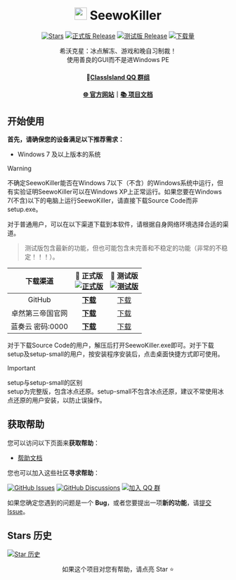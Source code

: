 <!--markdownlint-disable MD001 MD033 MD041 MD051-->

<div align="center">

# <image src="https://image.whstu.us.kg/clabel_friends_badge.png" height="28"/> SeewoKiller

<!-- ![软件截图 - 主界面](https://github.com/ClassIsland/ClassIsland/assets/55006226/65e2bdba-be83-444c-b42f-b893aaace9c3) -->

<!-- ![Banner](https://github.com/user-attachments/assets/a815dd7d-8343-4da5-aee4-3f754aa297e4)-->

[![Stars](https://img.shields.io/github/stars/whstu/SeewoKiller?label=Stars)](https://github.com/whstu/SeewoKiller)
[![正式版 Release](https://img.shields.io/github/v/release/whstu/SeewoKiller?style=flat-square&color=%233fb950&label=正式版)](https://github.com/whstu/SeewoKiller/releases/latest)
[![测试版 Release](https://img.shields.io/github/v/release/whstu/SeewoKiller?include_prereleases&style=flat-square&label=测试版)](https://github.com/whstu/SeewoKiller/releases/)
[![下载量](https://img.shields.io/github/downloads/whstu/SeewoKiller/total?style=social&label=下载量&logo=github)](https://github.com/whstu/SeewoKiller/releases/latest)

希沃克星：冰点解冻、游戏和晚自习制裁！<br/>
使用善良的GUI而不是进Windows PE

#### 💬[Classlsland QQ 群组](https://qm.qq.com/q/6ZAbcZSK5y)

#### [🌐 官方网站](https://whstu.us.kg/)｜[📚 项目文档](https://github.com/whstu/SeewoKiller/wiki)

</div>

## 开始使用

**首先，请确保您的设备满足以下推荐需求：**

- Windows 7 及以上版本的系统

> [!WARNING]
>
> 不确定SeewoKiller能否在Windows 7以下（不含）的Windows系统中运行，但有实验证明SeewoKiller可以在Windows XP上正常运行。如果您要在Windows 7(不含)以下的电脑上运行SeewoKiller，请直接下载Source Code而非setup.exe。

对于普通用户，可以在以下渠道下载到本软件，请根据自身网络环境选择合适的渠道。

> 测试版包含最新的功能，但也可能包含未完善和不稳定的功能（非常的不稳定！！！）。

|   下载渠道    | **🚀 正式版**<br/>[![正式版](https://img.shields.io/github/v/release/whstu/SeewoKiller?style=flat-square&color=%233fb950&label=)](https://github.com/whstu/SeewoKiller/releases/latest) |             🚧 测试版<br/>[![测试版](https://img.shields.io/github/v/release/whstu/SeewoKiller?include_prereleases&style=flat-square&label=)](https://github.com/whstu/SeewoKiller/releases/)              |
|:-:|:-:|:-:|
|GitHub|[**下载**](https://github.com/whstu/SeewoKiller/latest)|[下载](https://github.com/whstu/SeewoKiller/releases)|
|卓然第三帝国官网|[**下载**](https://whstu.us.kg/download/seewokiller/)|[下载](https://whstu.us.kg/download/seewokiller/)|
|蓝奏云 密码:0000|[**下载**](https://whstu.lanzouq.com/b00jdqzn5i)|[下载](https://whstu.lanzouq.com/b00jdqzn5i)|

对于下载Source Code的用户，解压后打开SeewoKiller.exe即可。对于下载setup及setup-small的用户，按安装程序安装后，点击桌面快捷方式即可使用。
> [!IMPORTANT]
> setup与setup-small的区别<br/>
> setup为完整版，包含冰点还原。setup-small不包含冰点还原，建议不常使用冰点还原的用户安装，以防止误操作。

## 获取帮助

您可以访问以下页面来**获取帮助**：

- [帮助文档](https://github.com/whstu/SeewoKiller/wiki)

您也可以加入这些社区**寻求帮助**：

[![GitHub Issues](https://img.shields.io/github/issues-search/whstu/SeewoKiller?query=is%3Aopen&style=flat-square&logo=github&label=Issues&color=%233fb950)](https://github.com/whstu/SeewoKiller/issues)
[![GitHub Discussions](https://img.shields.io/github/discussions/whstu/SeewoKiller?style=flat-square&logo=Github&label=Discussions)](https://github.com/whstu/SeewoKiller/discussions)
[![加入 QQ 群](https://img.shields.io/badge/QQ_%E7%BE%A4-SeewoKiller-%230066cc?style=flat-square&logo=TencentQQ)](https://qm.qq.com/q/p5GrWT1EB2)

如果您确定您遇到的问题是一个 **Bug**，或者您要提出一项**新的功能**，请[提交 Issue](https://github.com/whstu/SeewoKiller/issues/new/choose)。

## Stars 历史

[![Star 历史](https://starchart.cc/whstu/SeewoKiller.svg?variant=adaptive)](https://starchart.cc/whstu/SeewoKiller)

<div align="center">

如果这个项目对您有帮助，请点亮 Star ⭐

</div>